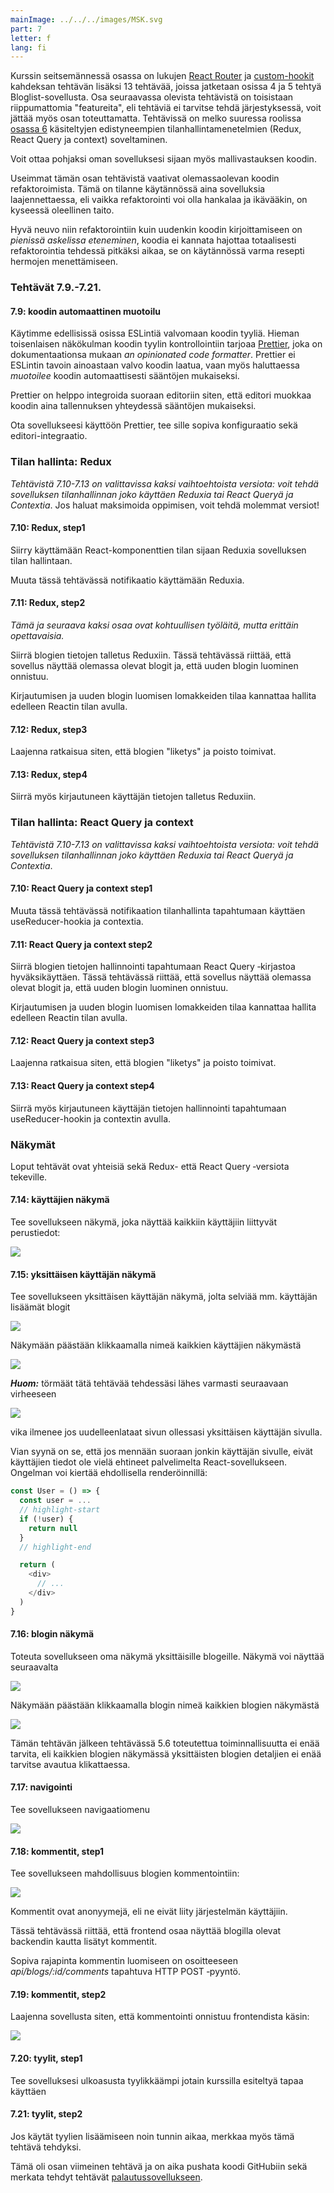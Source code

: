 ```yaml
---
mainImage: ../../../images/MSK.svg
part: 7
letter: f
lang: fi
---
```


<div class="content">

Kurssin seitsemännessä osassa on lukujen [React Router](/osa7/react_router) ja [custom-hookit](/osa7/custom_hookit) kahdeksan tehtävän lisäksi 13 tehtävää, joissa jatketaan osissa 4 ja 5 tehtyä Bloglist-sovellusta. Osa seuraavassa olevista tehtävistä on toisistaan riippumattomia "featureita", eli tehtäviä ei tarvitse tehdä järjestyksessä, voit jättää myös osan toteuttamatta. Tehtävissä on melko suuressa roolissa [osassa 6](/osa6) käsiteltyjen edistyneempien tilanhallintamenetelmien (Redux, React Query ja context) soveltaminen.

Voit ottaa pohjaksi oman sovelluksesi sijaan myös mallivastauksen koodin.

Useimmat tämän osan tehtävistä vaativat olemassaolevan koodin refaktoroimista. Tämä on tilanne käytännössä aina sovelluksia laajennettaessa, eli vaikka refaktorointi voi olla hankalaa ja ikävääkin, on kyseessä oleellinen taito.

Hyvä neuvo niin refaktorointiin kuin uudenkin koodin kirjoittamiseen on <i>pienissä askelissa eteneminen</i>, koodia ei kannata hajottaa totaalisesti refaktorointia tehdessä pitkäksi aikaa, se on käytännössä varma resepti hermojen menettämiseen.

</div>

<div class="tasks">

### Tehtävät 7.9.-7.21.

#### 7.9: koodin automaattinen muotoilu

Käytimme edellisissä osissa ESLintiä valvomaan koodin tyyliä. Hieman toisenlaisen näkökulman koodin tyylin kontrollointiin tarjoaa [Prettier](https://prettier.io/), joka on dokumentaationsa mukaan <i>an opinionated code formatter</i>. Prettier ei ESLintin tavoin ainoastaan valvo koodin laatua, vaan myös haluttaessa <i>muotoilee</i> koodin automaattisesti sääntöjen mukaiseksi.

Prettier on helppo integroida suoraan editoriin siten, että editori muokkaa koodin aina tallennuksen yhteydessä sääntöjen mukaiseksi. 

Ota sovellukseesi käyttöön Prettier, tee sille sopiva konfiguraatio sekä editori-integraatio.

### Tilan hallinta: Redux

<i>Tehtävistä 7.10-7.13 on valittavissa kaksi vaihtoehtoista versiota: voit tehdä sovelluksen tilanhallinnan joko käyttäen Reduxia tai React Queryä ja Contextia</i>. Jos haluat maksimoida oppimisen, voit tehdä molemmat versiot!

#### 7.10: Redux, step1

Siirry käyttämään React-komponenttien tilan sijaan Reduxia sovelluksen tilan hallintaan.

Muuta tässä tehtävässä notifikaatio käyttämään Reduxia.

#### 7.11: Redux, step2

<i>Tämä ja seuraava kaksi osaa ovat kohtuullisen työläitä, mutta erittäin opettavaisia.</i>

Siirrä blogien tietojen talletus Reduxiin. Tässä tehtävässä riittää, että sovellus näyttää olemassa olevat blogit ja, että uuden blogin luominen onnistuu.

Kirjautumisen ja uuden blogin luomisen lomakkeiden tilaa kannattaa hallita edelleen Reactin tilan avulla.

#### 7.12: Redux, step3

Laajenna ratkaisua siten, että blogien "liketys" ja poisto toimivat.

#### 7.13: Redux, step4

Siirrä myös kirjautuneen käyttäjän tietojen talletus Reduxiin.

### Tilan hallinta: React Query ja context

<i>Tehtävistä 7.10-7.13 on valittavissa kaksi vaihtoehtoista versiota: voit tehdä sovelluksen tilanhallinnan joko käyttäen Reduxia tai React Queryä ja Contextia</i>.

#### 7.10: React Query ja context step1

Muuta tässä tehtävässä notifikaation tilanhallinta tapahtumaan käyttäen useReducer-hookia ja contextia.

#### 7.11: React Query ja context step2

Siirrä blogien tietojen hallinnointi tapahtumaan React Query ‑kirjastoa hyväksikäyttäen. Tässä tehtävässä riittää, että sovellus näyttää olemassa olevat blogit ja, että uuden blogin luominen onnistuu.

Kirjautumisen ja uuden blogin luomisen lomakkeiden tilaa kannattaa hallita edelleen Reactin tilan avulla.

#### 7.12: React Query ja context step3

Laajenna ratkaisua siten, että blogien "liketys" ja poisto toimivat.

#### 7.13: React Query ja context step4

Siirrä myös kirjautuneen käyttäjän tietojen hallinnointi tapahtumaan useReducer-hookin ja contextin avulla.

### Näkymät

Loput tehtävät ovat yhteisiä sekä Redux- että React Query ‑versiota tekeville.

#### 7.14: käyttäjien näkymä

Tee sovellukseen näkymä, joka näyttää kaikkiin käyttäjiin liittyvät perustiedot:

![](../../images/7/41.png)

#### 7.15: yksittäisen käyttäjän näkymä

Tee sovellukseen yksittäisen käyttäjän näkymä, jolta selviää mm. käyttäjän lisäämät blogit

![](../../images/7/44.png)

Näkymään päästään klikkaamalla nimeä kaikkien käyttäjien näkymästä

![](../../images/7/43.png)

<i>**Huom:**</i> törmäät tätä tehtävää tehdessäsi lähes varmasti seuraavaan virheeseen

![](../../images/7/42ea.png)

vika ilmenee jos uudelleenlataat sivun ollessasi yksittäisen käyttäjän sivulla. 

Vian syynä on se, että jos mennään suoraan jonkin käyttäjän sivulle, eivät käyttäjien tiedot ole vielä ehtineet palvelimelta React-sovellukseen. Ongelman voi kiertää ehdollisella renderöinnillä:

```js
const User = () => {
  const user = ...
  // highlight-start
  if (!user) {
    return null
  }
  // highlight-end

  return (
    <div>
      // ...
    </div>
  )
}
```

#### 7.16: blogin näkymä

Toteuta sovellukseen oma näkymä yksittäisille blogeille. Näkymä voi näyttää seuraavalta

![](../../images/7/45.png)

Näkymään päästään klikkaamalla blogin nimeä kaikkien blogien näkymästä

![](../../images/7/46.png)

Tämän tehtävän jälkeen tehtävässä 5.6 toteutettua toiminnallisuutta ei enää tarvita, eli kaikkien blogien näkymässä yksittäisten blogien detaljien ei enää tarvitse avautua klikattaessa.

#### 7.17: navigointi

Tee sovellukseen navigaatiomenu

![](../../images/7/47.png)

#### 7.18: kommentit, step1

Tee sovellukseen mahdollisuus blogien kommentointiin:

![](../../images/7/48.png)

Kommentit ovat anonyymejä, eli ne eivät liity järjestelmän käyttäjiin.

Tässä tehtävässä riittää, että frontend osaa näyttää blogilla olevat backendin kautta lisätyt kommentit.

Sopiva rajapinta kommentin luomiseen on osoitteeseen <i>api/blogs/:id/comments</i> tapahtuva HTTP POST ‑pyyntö.

#### 7.19: kommentit, step2

Laajenna sovellusta siten, että kommentointi onnistuu frontendista käsin:

![](../../images/7/49.png)

#### 7.20: tyylit, step1

Tee sovelluksesi ulkoasusta tyylikkäämpi jotain kurssilla esiteltyä tapaa käyttäen

#### 7.21: tyylit, step2

Jos käytät tyylien lisäämiseen noin tunnin aikaa, merkkaa myös tämä tehtävä tehdyksi.

Tämä oli osan viimeinen tehtävä ja on aika pushata koodi GitHubiin sekä merkata tehdyt tehtävät [palautussovellukseen](https://studies.cs.helsinki.fi/stats/courses/fullstackopen).

</div>
